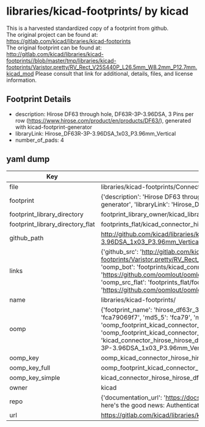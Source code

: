 # libraries/kicad-footprints/ by kicad  
This is a harvested standardized copy of a footprint from github.  
The original project can be found at:  
https://gitlab.com/kicad/libraries/kicad-footprints  
The original footprint can be found at:
http://gitlab.com/kicad/libraries/kicad-footprints//blob/master/tmp/libraries/kicad-footprints/Varistor.pretty/RV_Rect_V25S440P_L26.5mm_W8.2mm_P12.7mm.kicad_mod
Please consult that link for additional, details, files, and license information.  
## Footprint Details
* description: Hirose DF63 through hole, DF63R-3P-3.96DSA, 3 Pins per row (https://www.hirose.com/product/en/products/DF63/), generated with kicad-footprint-generator  
* libraryLink: Hirose_DF63R-3P-3.96DSA_1x03_P3.96mm_Vertical  
* number_of_pads: 4  
## yaml dump  
| Key | Value |  
| --- | --- |  
| file | libraries/kicad-footprints/Connector_Hirose.pretty/Hirose_DF63R-3P-3.96DSA_1x03_P3.96mm_Vertical.kicad_mod |  
| footprint | {'description': 'Hirose DF63 through hole, DF63R-3P-3.96DSA, 3 Pins per row (https://www.hirose.com/product/en/products/DF63/), generated with kicad-footprint-generator', 'libraryLink': 'Hirose_DF63R-3P-3.96DSA_1x03_P3.96mm_Vertical', 'number_of_pads': 4} |  
| footprint_library_directory | footprint_library_owner/kicad_libraries/kicad-footprints/ |  
| footprint_library_directory_flat | footprints_flat/kicad_connector_hirose_hirose_df63r_3p_3_96dsa_1x03_p3_96mm_vertical/working |  
| github_path | http://github.com/kicad/libraries/kicad-footprints//blob/master/tmp/libraries/kicad-footprints/Connector_Hirose.pretty/Hirose_DF63R-3P-3.96DSA_1x03_P3.96mm_Vertical.kicad_mod |  
| links | {'github_src': 'http://gitlab.com/kicad/libraries/kicad-footprints//blob/master/tmp/libraries/kicad-footprints/Varistor.pretty/RV_Rect_V25S440P_L26.5mm_W8.2mm_P12.7mm.kicad_mod', 'github_src_repo': 'https://gitlab.com/kicad/libraries/kicad-footprints', 'oomp_bot': 'footprints/kicad_connector_hirose_hirose_df63r_3p_3_96dsa_1x03_p3_96mm_vertical/working', 'oomp_bot_github': 'https://github.com/oomlout/oomlout_oomp_footprint_bot/tree/main/footprints/kicad_connector_hirose_hirose_df63r_3p_3_96dsa_1x03_p3_96mm_vertical/working', 'oomp_src_flat': 'footprints_flat/footprints_flat/kicad_connector_hirose_hirose_df63r_3p_3_96dsa_1x03_p3_96mm_vertical/working', 'oomp_src_flat_github': 'https://github.com/oomlout/oomlout_oomp_footprint_src/tree/main/footprints_flat/kicad_connector_hirose_hirose_df63r_3p_3_96dsa_1x03_p3_96mm_vertical/working'} |  
| name | libraries/kicad-footprints/ |  
| oomp | {'footprint_name': 'hirose_df63r_3p_3_96dsa_1x03_p3_96mm_vertical', 'library_name': 'connector_hirose', 'md5': 'fca79069f75fb3a276fd8ef32b177669', 'md5_10': 'fca79069f7', 'md5_5': 'fca79', 'md5_6': 'fca790', 'oomp_key': 'oomp_kicad_connector_hirose_hirose_df63r_3p_3_96dsa_1x03_p3_96mm_vertical', 'oomp_key_extra': 'oomp_footprint_kicad_connector_hirose_hirose_df63r_3p_3_96dsa_1x03_p3_96mm_vertical', 'oomp_key_full': 'oomp_footprint_kicad_connector_hirose_hirose_df63r_3p_3_96dsa_1x03_p3_96mm_vertical_fca790', 'oomp_key_simple': 'kicad_connector_hirose_hirose_df63r_3p_3_96dsa_1x03_p3_96mm_vertical', 'original_filename': 'libraries/kicad-footprints/Connector_Hirose.pretty/Hirose_DF63R-3P-3.96DSA_1x03_P3.96mm_Vertical.kicad_mod', 'owner_name': 'kicad'} |  
| oomp_key | oomp_kicad_connector_hirose_hirose_df63r_3p_3_96dsa_1x03_p3_96mm_vertical |  
| oomp_key_full | oomp_footprint_kicad_connector_hirose_hirose_df63r_3p_3_96dsa_1x03_p3_96mm_vertical |  
| oomp_key_simple | kicad_connector_hirose_hirose_df63r_3p_3_96dsa_1x03_p3_96mm_vertical |  
| owner | kicad |  
| repo | {'documentation_url': 'https://docs.github.com/rest/overview/resources-in-the-rest-api#rate-limiting', 'message': "API rate limit exceeded for 84.66.173.59. (But here's the good news: Authenticated requests get a higher rate limit. Check out the documentation for more details.)"} |  
| url | https://gitlab.com/kicad/libraries/kicad-footprints |  

